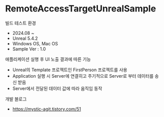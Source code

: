 # RemoteAccessTargetUnrealSample

빌드 테스트 환경
- 2024.08 ~
- Unreal 5.4.2
- Windows OS, Mac OS
- Sample Ver : 1.0

애플리케이션 실행 후 UI 노출 결과에 따른 기능
- Unreal의 Template 프로젝트인 FirstPerson 프로젝트를 사용
- Application 실행 시 Server에 연결히고 주기적으로 Server로 부터 데이터를 송신 받음
- Server에서 전달된 데이터 값에 따라 움직임 동작

개발 블로그
- https://mystic-agit.tistory.com/51
